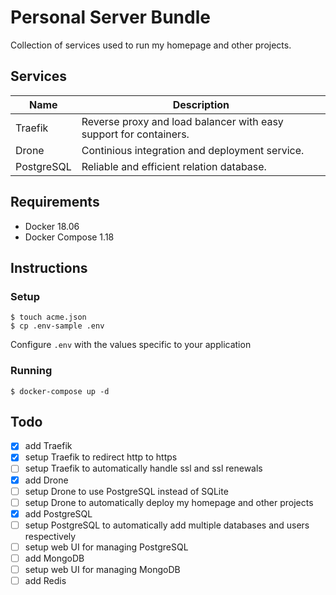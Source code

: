 # Personal Server Bundle
Collection of services used to run my homepage and other projects.

## Services
| Name | Description |
| --- | --- |
| Traefik | Reverse proxy and load balancer with easy support for containers. |
| Drone | Continious integration and deployment service. |
| PostgreSQL | Reliable and efficient relation database. |

## Requirements
* Docker 18.06
* Docker Compose 1.18

## Instructions

### Setup
```console
$ touch acme.json
$ cp .env-sample .env
```

Configure `.env` with the values specific to your application

### Running
```console
$ docker-compose up -d
```

## Todo
- [x] add Traefik
- [x] setup Traefik to redirect http to https
- [ ] setup Traefik to automatically handle ssl and ssl renewals
- [x] add Drone
- [ ] setup Drone to use PostgreSQL instead of SQLite
- [ ] setup Drone to automatically deploy my homepage and other projects
- [x] add PostgreSQL
- [ ] setup PostgreSQL to automatically add multiple databases and users respectively
- [ ] setup web UI for managing PostgreSQL
- [ ] add MongoDB
- [ ] setup web UI for managing MongoDB
- [ ] add Redis
